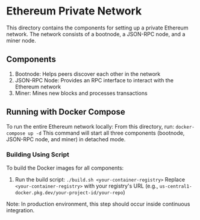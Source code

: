 # Ethereum Private Network

This directory contains the components for setting up a private Ethereum network. The network consists of a bootnode, a JSON-RPC node, and a miner node.

## Components

1. Bootnode: Helps peers discover each other in the network
2. JSON-RPC Node: Provides an RPC interface to interact with the Ethereum network
3. Miner: Mines new blocks and processes transactions

## Running with Docker Compose
To run the entire Ethereum network locally:
From this directory, run: `docker-compose up -d`
This command will start all three components (bootnode, JSON-RPC node, and miner) in detached mode.

### Building Using Script

To build the Docker images for all components:
1. Run the build script:
`./build.sh <your-container-registry>`
Replace `<your-container-registry>` with your registry's URL (e.g., `us-central1-docker.pkg.dev/your-project-id/your-repo`)

Note: In production environment, this step should occur inside continuous integration.